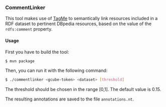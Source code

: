 ### CommentLinker

This tool makes use of [TagMe](https://tagme.d4science.org/tagme/) to semantically link resources included in a RDF dataset to pertinent DBpedia resources, based on the value of the  ```rdfs:comment``` property.

#### Usage
First you have to build the tool:
```bash
$ mvn package
```

Then, you can run it with the following command:
```bash
$ ./commentlinker <gcube-token> <dataset> [threshold]
```
The threshold should be chosen in the range [0,1]. The default value is 0.15.

The resulting annotations are saved to the file ```annotations.nt```.
